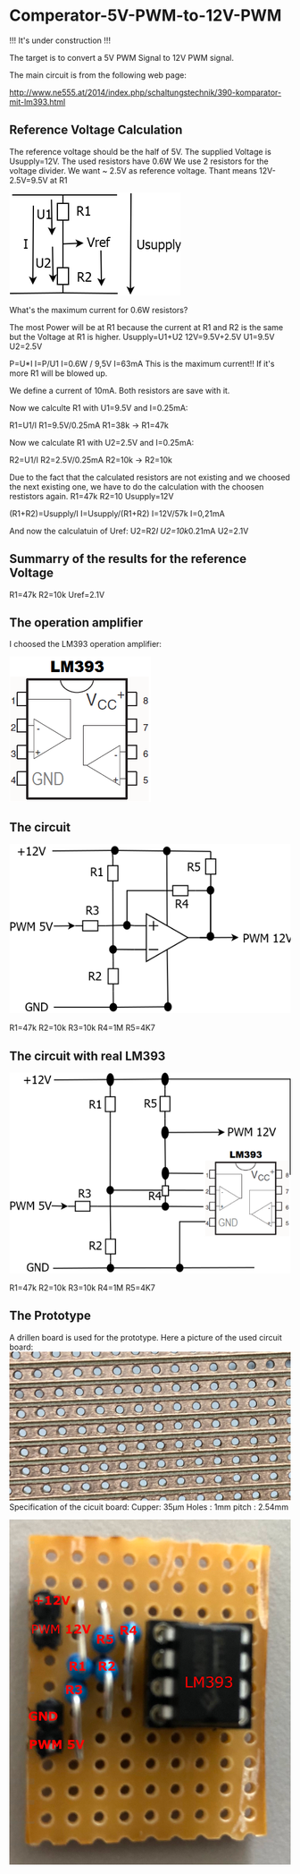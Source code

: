 # Comperator-5V-PWM-to-12V-PWM

!!! It's under construction !!!

The target is to convert a 5V PWM Signal to 12V PWM signal.

The main circuit is from the following web page:

http://www.ne555.at/2014/index.php/schaltungstechnik/390-komparator-mit-lm393.html


## Reference Voltage Calculation

The reference voltage should be the half of 5V.
The supplied Voltage is Usupply=12V.
The used resistors have 0.6W
We use 2 resistors for the voltage divider.
We want ~ 2.5V as reference voltage. Thant means 12V-2.5V=9.5V at R1

![the circuit](https://github.com/InTheCar/Comperator-5V-PWM-to-12V-PWM/blob/main/pictures/Reference%20Voltage.png)

What's the maximum current for 0.6W resistors?

The most Power will be at R1 because the current at R1 and R2 is the same but the Voltage at R1 is higher.
Usupply=U1+U2
12V=9.5V+2.5V
U1=9.5V
U2=2.5V

P=U*I
I=P/U1
I=0.6W / 9,5V
I=63mA
This is the maximum current!! If it's more R1 will be blowed up.

We define a current of 10mA. Both resistors are save with it.

Now we calculte R1 with U1=9.5V and I=0.25mA:

R1=U1/I
R1=9.5V/0.25mA
R1=38k
->
R1=47k

Now we calculate R1 with U2=2.5V and I=0.25mA:

R2=U1/I
R2=2.5V/0.25mA
R2=10k
->
R2=10k

Due to the fact that the calculated resistors are not existing and we choosed the next existing one, we have to do the calculation with the choosen restistors again.
R1=47k
R2=10
Usupply=12V

(R1+R2)=Usupply/I
I=Usupply/(R1+R2)
I=12V/57k
I=0,21mA

And now the calculatuin of Uref:
U2=R2*I
U2=10k*0.21mA
U2=2.1V


## Summarry of the results for the reference Voltage

R1=47k
R2=10k
Uref=2.1V

## The operation amplifier
I choosed the LM393 operation amplifier:

![LM393](https://github.com/InTheCar/Comperator-5V-PWM-to-12V-PWM/blob/main/pictures/LM393.png)

## The circuit
![the circuit](https://github.com/InTheCar/Comperator-5V-PWM-to-12V-PWM/blob/main/pictures/the%20circuit.png)

R1=47k
R2=10k
R3=10k
R4=1M
R5=4K7

## The circuit with real LM393

![the circuit with real LM393](https://github.com/InTheCar/Comperator-5V-PWM-to-12V-PWM/blob/main/pictures/the%20circuit%20with%20real%20LM393.png)

R1=47k
R2=10k
R3=10k
R4=1M
R5=4K7

## The Prototype

A drillen board is used for the prototype.
Here a picture of the used circuit board:
![the circuit board](https://github.com/InTheCar/Comperator-5V-PWM-to-12V-PWM/blob/main/pictures/circuit%20board.png)
Specification of the cicuit board:
Cupper: 35µm
Holes : 1mm
pitch : 2.54mm



![the Prototype](https://github.com/InTheCar/Comperator-5V-PWM-to-12V-PWM/blob/main/pictures/Prototype%20-%20labels.png)




